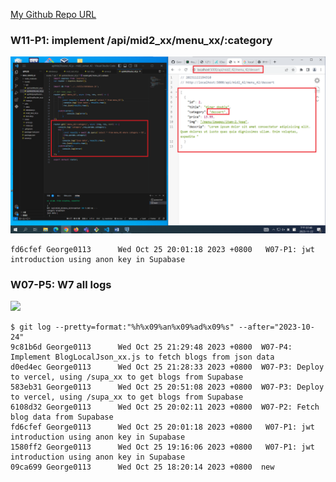 [My Github Repo URL](https://github.com/George0113/1121-wp1-demo-211410542.git)

### W11-P1: implement /api/mid2_xx/menu_xx/:category

![](w11-p1.png)

```
fd6cfef George0113      Wed Oct 25 20:01:18 2023 +0800   W07-P1: jwt introduction using anon key in Supabase
```

### W07-P5: W7 all logs

![](w07-p5.png)

```
$ git log --pretty=format:"%h%x09%an%x09%ad%x09%s" --after="2023-10-24"
9c81b6d George0113      Wed Oct 25 21:29:48 2023 +0800  W07-P4: Implement BlogLocalJson_xx.js to fetch blogs from json data
d0ed4ec George0113      Wed Oct 25 21:28:33 2023 +0800  W07-P3: Deploy to vercel, using /supa_xx to get blogs from Supabase
583eb31 George0113      Wed Oct 25 20:51:08 2023 +0800  W07-P3: Deploy to vercel, using /supa_xx to get blogs from Supabase
6108d32 George0113      Wed Oct 25 20:02:11 2023 +0800  W07-P2: Fetch blog data from Supabase
fd6cfef George0113      Wed Oct 25 20:01:18 2023 +0800   W07-P1: jwt introduction using anon key in Supabase
1580ff2 George0113      Wed Oct 25 19:16:06 2023 +0800   W07-P1: jwt introduction using anon key in Supabase
09ca699 George0113      Wed Oct 25 18:20:14 2023 +0800  new

```
